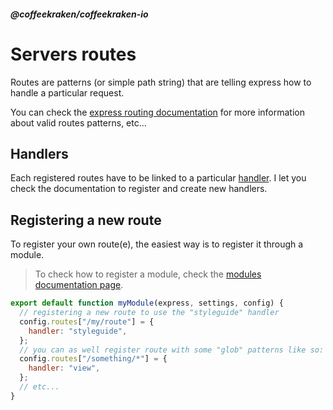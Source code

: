 <!--
/**
 * @name            Routes
 * @namespace       doc.servers
 * @type            Markdown
 * @platform        md
 * @status          stable
 * @menu            Documentation / Servers           /doc/servers/routes
 *
 * @since           2.0.0
 * @author    Olivier Bossel <olivier.bossel@gmail.com> (https://coffeekraken.io)
 */
-->

<!-- image -->

<!-- header -->
##### @coffeekraken/coffeekraken-io



# Servers routes

Routes are patterns (or simple path string) that are telling express how to handle a particular request.

You can check the [express routing documentation](https://expressjs.com/en/guide/routing.html) for more information about valid routes patterns, etc...

## Handlers

Each registered routes have to be linked to a particular [handler](/doc/servers/handlers). I let you check the documentation to register and create new handlers.

## Registering a new route

To register your own route(e), the easiest way is to register it through a module.

> To check how to register a module, check the [modules documentation page](/doc/servers/modules).

```js
export default function myModule(express, settings, config) {
  // registering a new route to use the "styleguide" handler
  config.routes["/my/route"] = {
    handler: "styleguide",
  };
  // you can as well register route with some "glob" patterns like so:
  config.routes["/something/*"] = {
    handler: "view",
  };
  // etc...
}

```


